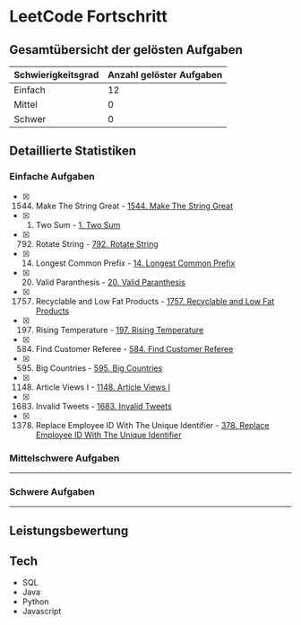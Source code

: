 # LeetCode Fortschritt

## Gesamtübersicht der gelösten Aufgaben

| Schwierigkeitsgrad | Anzahl gelöster Aufgaben |
| ------------------ | ------------------------ |
| Einfach            | 12                       |
| Mittel             | 0                        |
| Schwer             | 0                        |

## Detaillierte Statistiken

### Einfache Aufgaben
- [x] 1544. Make The String Great - [1544. Make The String Great](https://leetcode.com/problems/make-the-string-great/)
- [x] 1. Two Sum - [1. Two Sum](https://leetcode.com/problems/two-sum/)
- [x] 792. Rotate String - [792. Rotate String](https://leetcode.com/problems/rotate-string/)
- [x] 14. Longest Common Prefix - [14. Longest Common Prefix](https://leetcode.com/problems/longest-common-prefix/)
- [x] 20. Valid Paranthesis - [20. Valid Paranthesis](https://leetcode.com/problems/valid-parentheses/)
- [x] 1757. Recyclable and Low Fat Products - [1757. Recyclable and Low Fat Products](https://leetcode.com/problems/recyclable-and-low-fat-products/)
- [x] 197. Rising Temperature - [197. Rising Temperature](https://leetcode.com/problems/rising-temperature/)
- [x] 584. Find Customer Referee - [584. Find Customer Referee]([https://leetcode.com/problems/rising-temperature/](https://leetcode.com/problems/find-customer-referee/description/?envType=study-plan-v2&envId=top-sql-50))
- [x] 595. Big Countries - [595. Big Countries]([https://leetcode.com/problems/rising-temperature/](https://leetcode.com/problems/big-countries/description/?envType=study-plan-v2&envId=top-sql-50))
- [x] 1148. Article Views I - [1148. Article Views I]([https://leetcode.com/problems/rising-temperature/](https://leetcode.com/problems/article-views-i/description/?envType=study-plan-v2&envId=top-sql-50))
- [x] 1683. Invalid Tweets - [1683. Invalid Tweets]([https://leetcode.com/problems/rising-temperature/](https://leetcode.com/problems/invalid-tweets/description/?envType=study-plan-v2&envId=top-sql-50))
- [x] 1378. Replace Employee ID With The Unique Identifier - [378. Replace Employee ID With The Unique Identifier](https://leetcode.com/problems/rising-temperature/)


### Mittelschwere Aufgaben

---

### Schwere Aufgaben

---

## Leistungsbewertung



## Tech
- SQL
- Java
- Python
- Javascript
